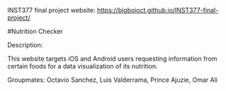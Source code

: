 INST377 final project website:
https://bigboioct.github.io/INST377-final-project/

#Nutrition Checker

Description:

This website targets iOS and Android users requesting information from certain foods for a data visualization of its nutrition. 


Groupmates: Octavio Sanchez, Luis Valderrama, Prince Ajuzie, Omar Ali
